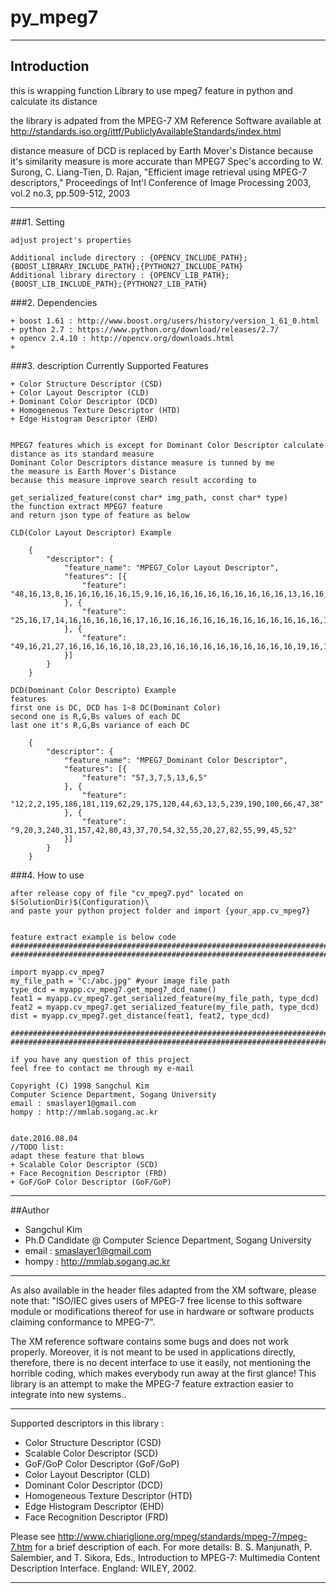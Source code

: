 # py_mpeg7
----------------------------------------------------------------------------------------

## Introduction
this is wrapping function Library to use mpeg7 feature in python and calculate its distance

the library is adpated from the MPEG-7 XM Reference Software available at 
http://standards.iso.org/ittf/PubliclyAvailableStandards/index.html

distance measure of DCD is replaced by Earth Mover's Distance
because it's similarity measure is more accurate than MPEG7 Spec's
according to W. Surong, C. Liang-Tien, D. Rajan, "Efficient image retrieval using MPEG-7 descriptors," Proceedings of Int'l Conference of Image Processing 2003, vol.2 no.3, pp.509-512, 2003

----------------------------------------------------------------------------------------

###1. Setting
	
	adjust project's properties
	
	Additional include directory : {OPENCV_INCLUDE_PATH};{BOOST_LIBRARY_INCLUDE_PATH};{PYTHON27_INCLUDE_PATH}
	Additional library directory : {OPENCV_LIB_PATH};{BOOST_LIB_INCLUDE_PATH};{PYTHON27_LIB_PATH}
###2. Dependencies

	+ boost 1.61 : http://www.boost.org/users/history/version_1_61_0.html
	+ python 2.7 : https://www.python.org/download/releases/2.7/
	+ opencv 2.4.10 : http://opencv.org/downloads.html
	+ 

###3. description
	Currently Supported Features

	+ Color Structure Descriptor (CSD)
	+ Color Layout Descriptor (CLD)
	+ Dominant Color Descriptor (DCD)
	+ Homogeneous Texture Descriptor (HTD)
	+ Edge Histogram Descriptor (EHD)
	

	MPEG7 features which is except for Dominant Color Descriptor calculate distance as its standard measure
	Dominant Color Descriptors distance measure is tunned by me
	the measure is Earth Mover's Distance
	because this measure improve search result according to 

	get_serialized_feature(const char* img_path, const char* type) 
	the function extract MPEG7 feature
	and return json type of feature as below

	CLD(Color Layout Descriptor) Example
```	
	{
		"descriptor": {
			"feature_name": "MPEG7_Color Layout Descriptor",
			"features": [{
				"feature": "48,16,13,8,16,16,16,16,16,15,9,16,16,16,16,16,16,16,16,16,16,13,16,16,16,16,16,16,16,16,16,16,16,16,16,17,16,16,16,16,16,16,16,16,16,16,16,16,16,17,16,16,16,16,16,16,16,16,16,16,16,16,16,16"
			}, {
				"feature": "25,16,17,14,16,16,16,16,16,17,16,16,16,16,16,16,16,16,16,16,16,16,16,16,16,16,16,16"
			}, {
				"feature": "49,16,21,27,16,16,16,16,16,18,23,16,16,16,16,16,16,16,16,16,16,19,16,16,16,16,16,16"
			}]
		}
	}
```

	DCD(Dominant Color Descripto) Example
	features 
	first one is DC, DCD has 1~8 DC(Dominant Color)  
	second one is R,G,Bs values of each DC
	last one it's R,G,Bs variance of each DC
	
```	
	{
		"descriptor": {
			"feature_name": "MPEG7_Dominant Color Descriptor",
			"features": [{
				"feature": "57,3,7,5,13,6,5"
			}, {
				"feature": "12,2,2,195,186,181,119,62,29,175,120,44,63,13,5,239,190,100,66,47,38"
			}, {
				"feature": "9,20,3,240,31,157,42,80,43,37,70,54,32,55,20,27,82,55,99,45,52"
			}]
		}
	}
```


	
###4. How to use
	
	after release copy of file "cv_mpeg7.pyd" located on $(SolutionDir)$(Configuration)\
	and paste your python project folder and import {your_app.cv_mpeg7}

	
	feature extract example is below code
	######################################################################################
	######################################################################################

	import myapp.cv_mpeg7
	my_file_path = "C:/abc.jpg" #your image file path
	type_dcd = myapp.cv_mpeg7.get_mpeg7_dcd_name()
	feat1 = myapp.cv_mpeg7.get_serialized_feature(my_file_path, type_dcd)
	feat2 = myapp.cv_mpeg7.get_serialized_feature(my_file_path, type_dcd)
	dist = myapp.cv_mpeg7.get_distance(feat1, feat2, type_dcd)

	######################################################################################
	######################################################################################

	if you have any question of this project
	feel free to contact me through my e-mail

	Copyright (C) 1998 Sangchul Kim
	Computer Science Department, Sogang University
	email : smaslayer1@gmail.com
	hompy : http://mmlab.sogang.ac.kr


	date.2016.08.04
	//TODO list:
	adapt these feature that blows
	+ Scalable Color Descriptor (SCD)
	+ Face Recognition Descriptor (FRD)
	+ GoF/GoP Color Descriptor (GoF/GoP)

----------------------------------------------------------------------------------------

##Author

* Sangchul Kim
* Ph.D Candidate @ Computer Science Department, Sogang University
* email : smaslayer1@gmail.com
* hompy : http://mmlab.sogang.ac.kr

----------------------------------------------------------------------------------------

As also available in the header files adapted from the XM software, please note that:
"ISO/IEC gives users of MPEG-7 free license to this software module or
modifications thereof for use in hardware or software products claiming
conformance to MPEG-7".

The XM reference software contains some bugs and does not work properly.
Moreover, it is not meant to be used in applications directly, therefore, 
there is no decent interface to use it easily, not mentioning the horrible coding, 
which makes everybody run away at the first glance!
This library is an attempt to make the MPEG-7 feature extraction easier to integrate into new systems..

----------------------------------------------------------------------------------------

Supported descriptors in this library :

+ Color Structure Descriptor (CSD)
+ Scalable Color Descriptor (SCD)
+ GoF/GoP Color Descriptor (GoF/GoP)
+ Color Layout Descriptor (CLD)
+ Dominant Color Descriptor (DCD)
+ Homogeneous Texture Descriptor (HTD)
+ Edge Histogram Descriptor (EHD)
+ Face Recognition Descriptor (FRD)

Please see http://www.chiariglione.org/mpeg/standards/mpeg-7/mpeg-7.htm for a brief description of each.
For more details: 
B. S. Manjunath, P. Salembier, and T. Sikora, Eds., Introduction to MPEG-7: Multimedia Content Description Interface. England: WILEY, 2002.

-----------------------------------------------------------------------------------------
